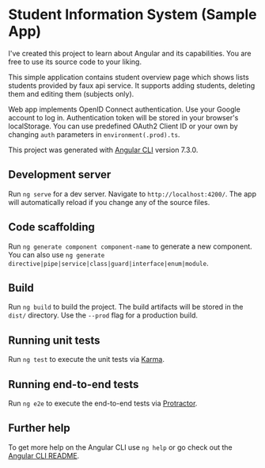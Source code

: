 # Student Information System (Sample App)
I've created this project to learn about Angular and its capabilities. You are free to use its source code to your liking.

This simple application contains student overview page which shows lists students provided by faux api service. It supports adding students, deleting them and editing them (subjects only).

Web app implements OpenID Connect authentication. Use your Google account to log in. Authentication token will be stored in your browser's localStorage. You can use predefined OAuth2 Client ID or your own by changing `auth` parameters in `environment(.prod).ts`.  


This project was generated with [Angular CLI](https://github.com/angular/angular-cli) version 7.3.0.

## Development server

Run `ng serve` for a dev server. Navigate to `http://localhost:4200/`. The app will automatically reload if you change any of the source files.

## Code scaffolding

Run `ng generate component component-name` to generate a new component. You can also use `ng generate directive|pipe|service|class|guard|interface|enum|module`.

## Build

Run `ng build` to build the project. The build artifacts will be stored in the `dist/` directory. Use the `--prod` flag for a production build.

## Running unit tests

Run `ng test` to execute the unit tests via [Karma](https://karma-runner.github.io).

## Running end-to-end tests

Run `ng e2e` to execute the end-to-end tests via [Protractor](http://www.protractortest.org/).

## Further help

To get more help on the Angular CLI use `ng help` or go check out the [Angular CLI README](https://github.com/angular/angular-cli/blob/master/README.md).
